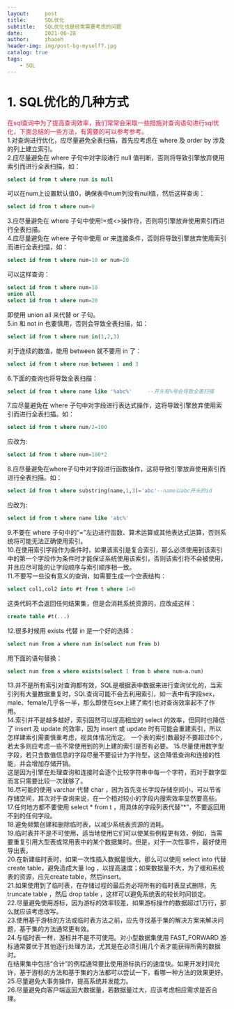 ```yaml
---
layout:     post
title:      SQL优化
subtitle:   SQL优化也是经常需要考虑的问题
date:       2021-06-28
author:     zhaoeh
header-img: img/post-bg-myself7.jpg
catalog: true
tags:
    - SQL
---
```


# 1. SQL优化的几种方式
<font color="#dc143c">在sql查询中为了提高查询效率，我们常常会采取一些措施对查询语句进行sql优化，下面总结的一些方法，有需要的可以参考参考。</font>   
1.对查询进行优化，应尽量避免全表扫描，首先应考虑在 where 及 order by 涉及的列上建立索引。   
2.应尽量避免在 where 子句中对字段进行 null 值判断，否则将导致引擎放弃使用索引而进行全表扫描，如：   
```sql
select id from t where num is null
```
可以在num上设置默认值0，确保表中num列没有null值，然后这样查询：   
```sql
select id from t where num=0
```
3.应尽量避免在 where 子句中使用!=或<>操作符，否则将引擎放弃使用索引而进行全表扫描。   
4.应尽量避免在 where 子句中使用 or 来连接条件，否则将导致引擎放弃使用索引而进行全表扫描，如：   
```sql
select id from t where num=10 or num=20
```
可以这样查询：
```sql
select id from t where num=10
union all
select id from t where num=20
```
即使用 union all 来代替 or 子句。   
5.in 和 not in 也要慎用，否则会导致全表扫描，如：   
```sql
select id from t where num in(1,2,3)
```
对于连续的数值，能用 between 就不要用 in 了：
```sql
select id from t where num between 1 and 3
```
6.下面的查询也将导致全表扫描：
```sql
select id from t where name like '%abc%'	 --开头有%号会导致全表扫描
```
7.应尽量避免在 where 子句中对字段进行表达式操作，这将导致引擎放弃使用索引而进行全表扫描。如：   
```sql
select id from t where num/2=100
```
应改为:
```sql
select id from t where num=100*2
```
8.应尽量避免在where子句中对字段进行函数操作，这将导致引擎放弃使用索引而进行全表扫描。如：
```sql
select id from t where substring(name,1,3)='abc'--name以abc开头的id
```
应改为:
```sql
select id from t where name like 'abc%'
```
9.不要在 where 子句中的“=”左边进行函数、算术运算或其他表达式运算，否则系统将可能无法正确使用索引。   
10.在使用索引字段作为条件时，如果该索引是复合索引，那么必须使用到该索引中的第一个字段作为条件时才能保证系统使用该索引，否则该索引将不会被使用，并且应尽可能的让字段顺序与索引顺序相一致。   
11.不要写一些没有意义的查询，如需要生成一个空表结构：   
```sql
select col1,col2 into #t from t where 1=0
```
这类代码不会返回任何结果集，但是会消耗系统资源的，应改成这样：
```sql
create table #t(...)
```
12.很多时候用 exists 代替 in 是一个好的选择：
```sql
select num from a where num in(select num from b)
```
用下面的语句替换：
```sql
select num from a where exists(select 1 from b where num=a.num)
```
13.并不是所有索引对查询都有效，SQL是根据表中数据来进行查询优化的，当索引列有大量数据重复时，SQL查询可能不会去利用索引，如一表中有字段sex，male、female几乎各一半，那么即使在sex上建了索引也对查询效率起不了作用。   
14.索引并不是越多越好，索引固然可以提高相应的 select 的效率，但同时也降低了 insert 及 update 的效率，因为 insert 或 update 时有可能会重建索引，所以怎样建索引需要慎重考虑，视具体情况而定。   一个表的索引数最好不要超过6个，若太多则应考虑一些不常使用到的列上建的索引是否有必要。
15.尽量使用数字型字段，若只含数值信息的字段尽量不要设计为字符型，这会降低查询和连接的性能，并会增加存储开销。   
这是因为引擎在处理查询和连接时会逐个比较字符串中每一个字符，而对于数字型而言只需要比较一次就够了。   
16.尽可能的使用 varchar 代替 char ，因为首先变长字段存储空间小，可以节省存储空间，其次对于查询来说，在一个相对较小的字段内搜索效率显然要高些。   
17.任何地方都不要使用 select * from t ，用具体的字段列表代替“*”，不要返回用不到的任何字段。   
18.避免频繁创建和删除临时表，以减少系统表资源的消耗。   
19.临时表并不是不可使用，适当地使用它们可以使某些例程更有效，例如，当需要重复引用大型表或常用表中的某个数据集时。但是，对于一次性事件，最好使用导出表。   
20.在新建临时表时，如果一次性插入数据量很大，那么可以使用 select into 代替 create table，避免造成大量 log ，以提高速度；如果数据量不大，为了缓和系统表的资源，应先create table，然后insert。   
21.如果使用到了临时表，在存储过程的最后务必将所有的临时表显式删除，先 truncate table ，然后 drop table ，这样可以避免系统表的较长时间锁定。   
22.尽量避免使用游标，因为游标的效率较差，如果游标操作的数据超过1万行，那么就应该考虑改写。   
23.使用基于游标的方法或临时表方法之前，应先寻找基于集的解决方案来解决问题，基于集的方法通常更有效。   
24.与临时表一样，游标并不是不可使用。对小型数据集使用 FAST_FORWARD 游标通常要优于其他逐行处理方法，尤其是在必须引用几个表才能获得所需的数据时。   
在结果集中包括“合计”的例程通常要比使用游标执行的速度快。如果开发时间允许，基于游标的方法和基于集的方法都可以尝试一下，看哪一种方法的效果更好。   
25.尽量避免大事务操作，提高系统并发能力。   
26.尽量避免向客户端返回大数据量，若数据量过大，应该考虑相应需求是否合理。    